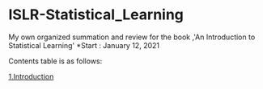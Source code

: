 # ISLR-Statistical_Learning
My own organized summation and review for the book ,'An Introduction to Statistical Learning'
*Start : January 12, 2021

Contents table is as follows:


[1.Introduction](https://github.com/AhnJunYeong0319/ISLR-Statistical_Learning/tree/main/1.%20Introduction)

